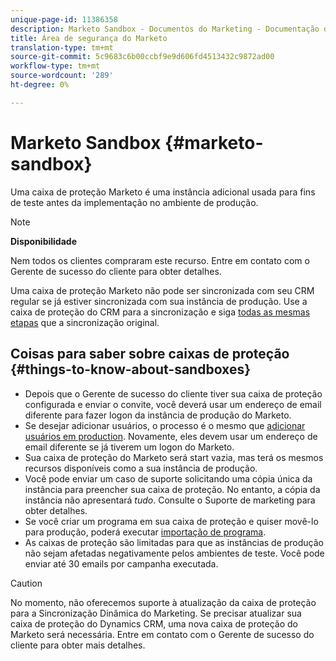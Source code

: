 ```yaml
---
unique-page-id: 11386358
description: Marketo Sandbox - Documentos do Marketing - Documentação do produto
title: Área de segurança do Marketo
translation-type: tm+mt
source-git-commit: 5c9683c6b00ccbf9e9d606fd4513432c9872ad00
workflow-type: tm+mt
source-wordcount: '289'
ht-degree: 0%

---
```



# Marketo Sandbox {#marketo-sandbox}

Uma caixa de proteção Marketo é uma instância adicional usada para fins de teste antes da implementação no ambiente de produção.

>[!NOTE]
>
>**Disponibilidade**
>
>Nem todos os clientes compraram este recurso. Entre em contato com o Gerente de sucesso do cliente para obter detalhes.

Uma caixa de proteção Marketo não pode ser sincronizada com seu CRM regular se já estiver sincronizada com sua instância de produção. Use a caixa de proteção do CRM para a sincronização e siga [todas as mesmas etapas](http://docs.marketo.com/display/DOCS/CRM+Sync) que a sincronização original.

## Coisas para saber sobre caixas de proteção {#things-to-know-about-sandboxes}

* Depois que o Gerente de sucesso do cliente tiver sua caixa de proteção configurada e enviar o convite, você deverá usar um endereço de email diferente para fazer logon da instância de produção do Marketo.
* Se desejar adicionar usuários, o processo é o mesmo que [adicionar usuários em production](http://docs.marketo.com/display/DOCS/Managing+Marketo+Users#ManagingMarketoUsers-CreateUsers). Novamente, eles devem usar um endereço de email diferente se já tiverem um logon do Marketo.
* Sua caixa de proteção do Marketo será start vazia, mas terá os mesmos recursos disponíveis como a sua instância de produção.
* Você pode enviar um caso de suporte solicitando uma cópia única da instância para preencher sua caixa de proteção. No entanto, a cópia da instância não apresentará *tudo*. Consulte o Suporte de marketing para obter detalhes.
* Se você criar um programa em sua caixa de proteção e quiser movê-lo para produção, poderá executar [importação de programa](http://docs.marketo.com/display/DOCS/Import+a+Program).
* As caixas de proteção são limitadas para que as instâncias de produção não sejam afetadas negativamente pelos ambientes de teste. Você pode enviar até 30 emails por campanha executada.

>[!CAUTION]
>
>No momento, não oferecemos suporte à atualização da caixa de proteção para a Sincronização Dinâmica do Marketing. Se precisar atualizar sua caixa de proteção do Dynamics CRM, uma nova caixa de proteção do Marketo será necessária. Entre em contato com o Gerente de sucesso do cliente para obter mais detalhes.

